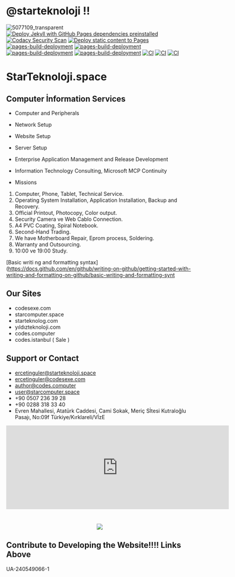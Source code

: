 # @starteknoloji  !!
![5077109_transparent](https://user-images.githubusercontent.com/93947784/187872518-57fd90bd-6821-4e59-8dcb-6f2ecebcb906.png)
[![Deploy Jekyll with GitHub Pages dependencies preinstalled](https://github.com/StarTeknoloji/Web-Sitesi/actions/workflows/jekyll-gh-pages.yml/badge.svg)](https://github.com/StarTeknoloji/Web-Sitesi/actions/workflows/jekyll-gh-pages.yml)
[![Codacy Security Scan](https://github.com/StarTeknoloji/Web-Sitesi/actions/workflows/codacy.yml/badge.svg)](https://github.com/StarTeknoloji/Web-Sitesi/actions/workflows/codacy.yml)
[![Deploy static content to Pages](https://github.com/StarTeknoloji/Web-Sitesi/actions/workflows/static.yml/badge.svg)](https://github.com/StarTeknoloji/Web-Sitesi/actions/workflows/static.yml)
[![pages-build-deployment](https://github.com/StarTeknoloji/Web-Sitesi/actions/workflows/pages/pages-build-deployment/badge.svg?branch=Codes-Exe-patch-5)](https://github.com/StarTeknoloji/Web-Sitesi/actions/workflows/pages/pages-build-deployment)
[![pages-build-deployment](https://github.com/StarTeknoloji/Web-Sitesi/actions/workflows/pages/pages-build-deployment/badge.svg?branch=gh-pages)](https://github.com/StarTeknoloji/Web-Sitesi/actions/workflows/pages/pages-build-deployment)
[![pages-build-deployment](https://github.com/StarTeknoloji/Web-Sitesi/actions/workflows/pages/pages-build-deployment/badge.svg)](https://github.com/StarTeknoloji/Web-Sitesi/actions/workflows/pages/pages-build-deployment)
[![pages-build-deployment](https://github.com/StarTeknoloji/Web-Sitesi/actions/workflows/pages/pages-build-deployment/badge.svg?branch=er%C3%A7etin)](https://github.com/StarTeknoloji/Web-Sitesi/actions/workflows/pages/pages-build-deployment)
[![CI](https://github.com/StarTeknoloji/Web-Sitesi/actions/workflows/main.yml/badge.svg)](https://github.com/StarTeknoloji/Web-Sitesi/actions/workflows/main.yml)
[![CI](https://github.com/StarTeknoloji/Web-Sitesi/actions/workflows/starteknoloji.yml/badge.svg)](https://github.com/StarTeknoloji/Web-Sitesi/actions/workflows/starteknoloji.yml)
[![CI](https://github.com/StarTeknoloji/Web-Sitesi/actions/workflows/blank.yml/badge.svg)](https://github.com/StarTeknoloji/Web-Sitesi/actions/workflows/blank.yml)
# StarTeknoloji.space
## Computer İnformation Services     
-  Computer and Peripherals
-  Network Setup
-  Website Setup 
-  Server Setup
-  Enterprise Application Management and Release Development             
-  Information Technology Consulting, Microsoft MCP Continuity



 


    
- Missions    
1. Computer, Phone, Tablet, Technical Service.
2. Operating System Installation, Application Installation, Backup and Recovery.
3. Official Printout, Photocopy, Color output. 
4. Security Camera ve Web Cablo  Connection.
5. A4 PVC Coating, Spiral Notebook.
6. Second-Hand Trading.
7. We have Motherboard Repair, Eprom process, Soldering.
8. Warranty and Outsourcing.
9. 10:00 ve 19:00 Study.


  
[Basic writi  ng and formatting syntax](https://docs.github.com/en/github/writing-on-github/getting-started-with-writing-and-formatting-on-github/basic-writing-and-formatting-synt                   
## Our Sites 
- codesexe.com     
- starcomputer.space 
- starteknolog.com
- yıldızteknoloji.com
- codes.computer
- codes.istanbul ( Sale )
## Support or Contact
- ercetinguler@starteknoloji.space    
- ercetinguler@codesexe.com
- author@codes.computer
- user@starcomputer.space
- +90 0507 236 39 28    
- +90 0288 318 33 40 
- Evren Mahallesi, Atatürk Caddesi, Cami Sokak, Meriç Sİtesi Kutraloğlu Pasajı, No:09f Türkiye/Kırklareli/VİzE     
<iframe src="https://github.com/sponsors/StarTeknoloji/card" title="Sponsor StarTeknoloji" height="225" width="600" style="border: 0;"></iframe>

<h1 align="center"><img src="https://placekitten.com/300/150"/></h1>

## Contribute to Developing the Website!!!! Links Above
UA-240549066-1
